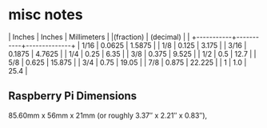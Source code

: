
# misc notes

|  Inches   | Inches    |  Millimeters |
|(fraction) | (decimal) |              | 
+-----------+-----------+--------------+
|    1/16   |    0.0625 | 1.5875       |
|    1/8    |    0.125  | 3.175        |
|    3/16   |    0.1875 | 4.7625       |
|    1/4    |    0.25   | 6.35         |
|    3/8    |    0.375  | 9.525        |
|    1/2    |    0.5    | 12.7         |
|    5/8    |    0.625  | 15.875       |
|    3/4    |    0.75   | 19.05        |
|    7/8    |    0.875  | 22.225       |
|    1      |    1.0    | 25.4         |

## Raspberry Pi Dimensions

85.60mm x 56mm x 21mm (or roughly 3.37″ x 2.21″ x 0.83″),
